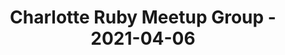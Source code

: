 ---
layout: post
title: Charlotte Ruby Meetup Group - 2021-04-06
datetime: 2021-04-06 19:00:00.000000000 -04:00
name: Charlotte Ruby Meetup Group
external_url: https://www.meetup.com/charlotte-rb/events/vtgdxryccgbjb/
online_event: false
year_month: 2021-04
---